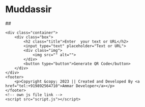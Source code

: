 # Muddassir<!DOCTYPE html>
<html lang="en">
<head>
    <meta charset="UTF-8">
    <meta http-equiv="X-UA-Compatible" content="IE=edge">
    <meta name="viewport" content="width=device-width, initial-scale=1.0">
    <!-- own css file link -->
    <link rel="stylesheet" href="style.css">
    <title>QR CODE GENERATOR USING JS</title>
</head>
<body>
## 

    <div class="container">
        <div class="box">
            <h2 class="title">Enter  your text or URL</h2>
            <input type="text" placeholder="Text or URL">
            <div class="img">
                <img src="" alt="">
            </div>
            <button type="button">Generate QR Code</button>
        </div>
    </div>
    <footer>
        <p>Copyright &copy; 2023 || Created and Developed By <a href="tel:+919892564710">Ammar Developer</a></p>
    </footer>
    <!-- own js file link -->
    <script src="script.js"></script>
</body>
</html>